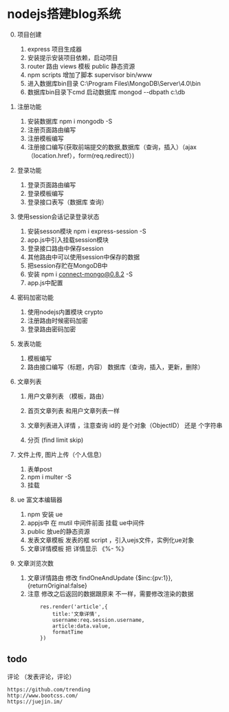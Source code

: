 # nodejs搭建blog系统

0. 项目创建
    1. express 项目生成器 
    2. 安装提示安装项目依赖，启动项目
    3. router 路由   views 模板   public  静态资源
    4. npm scripts  增加了脚本    supervisor  bin/www
    5. 进入数据库bin目录 C:\Program Files\MongoDB\Server\4.0\bin
    6. 数据库bin目录下cmd  启动数据库 mongod --dbpath c:\db 
1. 注册功能
    1. 安装数据库 npm i mongodb -S
    2. 注册页面路由编写
    3. 注册模板编写
    4. 注册接口编写(获取前端提交的数据,数据库（查询，插入）（ajax（location.href），form(req.redirect)）)
2. 登录功能
    1. 登录页面路由编写
    2. 登录模板编写
    3. 登录接口表写（数据库 查询）
3. 使用session会话记录登录状态
    1. 安装sesson模块   npm i express-session -S
    2. app.js中引入挂载session模块
    3. 登录接口路由中保存session
    4. 其他路由中可以使用session中保存的数据
    5. 把session存贮在MongoDB中  
    6. 安装 npm i connect-mongo@0.8.2 -S
    7. app.js中配置
4. 密码加密功能
    1. 使用nodejs内置模块 crypto 
    2. 注册路由时候密码加密
    3. 登录路由密码加密
   
5. 发表功能
    1.  模板编写
    2.  路由接口编写（标题，内容） 数据库（查询，插入，更新，删除）
6. 文章列表
    1. 用户文章列表 （模板，路由）

    2. 首页文章列表   和用户文章列表一样

    3. 文章列表进入详情 ，注意查询 id的 是个对象（ObjectID） 还是 个字符串
    4. 分页 (find limit  skip)
7. 文件上传, 图片上传（个人信息）
    1. 表单post
    2. npm i multer -S  
    3. 挂载
8.  ue 富文本编辑器 
    1.  npm 安装 ue
    2.  appjs中 在 mutil 中间件前面 挂载  ue中间件
    3.  public 放ue的静态资源
    4.  发表文章模板   发表的框  script    ，引入uejs文件，实例化ue对象
    5.  文章详情模板 把 详情显示   《%- %》
9.  文章浏览次数
    1.  文章详情路由 修改 findOneAndUpdate    {$inc:{pv:1}},{returnOriginal:false}
    2.  注意 修改之后返回的数据跟原来 不一样，需要修改渲染的数据
        ```
            res.render('article',{
                title:'文章详情',
                username:req.session.username,
                article:data.value,
                formatTime
            })
        ```
        
## todo

   评论 （发表评论，评论）

   
   
```
https://github.com/trending
http://www.bootcss.com/
https://juejin.im/

```





